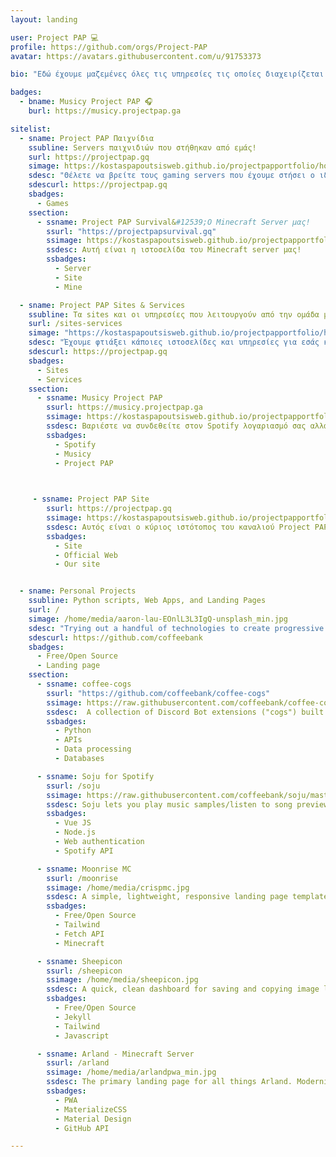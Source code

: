```yaml
---
layout: landing

user: Project PAP 💻
profile: https://github.com/orgs/Project-PAP
avatar: https://avatars.githubusercontent.com/u/91753373

bio: "Εδώ έχουμε μαζεμένες όλες τις υπηρεσίες τις οποίες διαχειρίζεται το Project PAP!"

badges:
  - bname: Musicy Project PAP 🎧
    burl: https://musicy.projectpap.ga

sitelist:
  - sname: Project PAP Παιχνίδια
    ssubline: Servers παιχνιδιών που στήθηκαν από εμάς!
    surl: https://projectpap.gq
    simage: https://kostaspapoutsisweb.github.io/projectpapportfolio/home/media/gamesonline.jpg
    sdesc: "Θέλετε να βρείτε τους gaming servers που έχουμε στήσει ο ιδιοκτήτης του καναλιού μαζί με κάποια άτομα από την ομάδα των συντονιστών; Σε αυτή την λίστα θα τους βρείτε."
    sdescurl: https://projectpap.gq
    sbadges:
      - Games
    ssection:
      - ssname: Project PAP Survival&#12539;Ο Minecraft Server μας!
        ssurl: "https://projectpapsurvival.gq"
        ssimage: https://kostaspapoutsisweb.github.io/projectpapportfolio/home/media/projectpapsurvival.jpg
        ssdesc: Αυτή είναι η ιστοσελίδα του Minecraft server μας!
        ssbadges:
          - Server
          - Site
          - Mine

  - sname: Project PAP Sites & Services
    ssubline: Τα sites και οι υπηρεσίες που λειτουργούν από την ομάδα μας!
    surl: /sites-services
    simage: "https://kostaspapoutsisweb.github.io/projectpapportfolio/home/media/logo.png"
    sdesc: "Έχουμε φτιάξει κάποιες ιστοσελίδες και υπηρεσίες για εσάς και αυτές θα τις βρείτε εδώ."
    sdescurl: https://projectpap.gq
    sbadges:
      - Sites
      - Services
    ssection:
      - ssname: Musicy Project PAP
        ssurl: https://musicy.projectpap.ga
        ssimage: https://kostaspapoutsisweb.github.io/projectpapportfolio/home/media/musicy.png
        ssdesc: Βαριέστε να συνδεθείτε στον Spotify λογαριασμό σας αλλά ξέρετε το link από την αγαπημένη σας Playlist; Με αυτό το εργαλείο σας δίνουμε την δυνατότητα να την ακούσετε χωρίς να χρειάζεται να κάνετε συνδεθείτε στον λογαριασμό σας.
        ssbadges:
          - Spotify
          - Musicy
          - Project PAP


        
     - ssname: Project PAP Site
        ssurl: https://projectpap.gq
        ssimage: https://kostaspapoutsisweb.github.io/projectpapportfolio/home/media/logo.png
        ssdesc: Αυτός είναι ο κύριος ιστότοπος του καναλιού Project PAP. 
        ssbadges:
          - Site
          - Official Web
          - Our site


  - sname: Personal Projects
    ssubline: Python scripts, Web Apps, and Landing Pages
    surl: /
    simage: /home/media/aaron-lau-EOnlL3L3IgQ-unsplash_min.jpg
    sdesc: "Trying out a handful of technologies to create progressive web apps, landing pages, services, and more. Drop by my Github and say hi!<br><br>Current portfolio site built using Jekyll and Tailwind. Modals powered by Micromodaljs, icons by Feather Icons, images from Jaro Bielik and Aaron Lau (no affiliation)."
    sdescurl: https://github.com/coffeebank
    sbadges:
      - Free/Open Source
      - Landing page
    ssection:
      - ssname: coffee-cogs
        ssurl: "https://github.com/coffeebank/coffee-cogs"
        ssimage: https://raw.githubusercontent.com/coffeebank/coffee-cogs/master/CAFq0pv9HjY_01.jpg
        ssdesc:  A collection of Discord Bot extensions ("cogs") built for users with a self-hosted instance of Red Discord Bot. Uses webhooks, APIs, attachments, JSON/dictionary manipulation, and MongoDB/databases. Object oriented programming, higher order functions, and list comprehension.
        ssbadges:
          - Python
          - APIs
          - Data processing
          - Databases

      - ssname: Soju for Spotify
        ssurl: /soju
        ssimage: https://raw.githubusercontent.com/coffeebank/soju/master/public/media/preview.png
        ssdesc: Soju lets you play music samples/listen to song previews from Spotify on any device -- no downloading apps, no trackers, and fast load times. Uses Node.js API and Amazon AWS Lambda; environment variables for securing Spotify API keys; and URL queries to process links automatically on load. 
        ssbadges:
          - Vue JS
          - Node.js
          - Web authentication
          - Spotify API

      - ssname: Moonrise MC
        ssurl: /moonrise
        ssimage: /home/media/crispmc.jpg
        ssdesc: A simple, lightweight, responsive landing page template for a Minecraft server. Server name and IP can be easily changed. IP background changes when server goes offline. Integrates Discord via Widgetbot, and Minecraft server status with Mcsrvstat.us.
        ssbadges:
          - Free/Open Source
          - Tailwind
          - Fetch API
          - Minecraft

      - ssname: Sheepicon
        ssurl: /sheepicon
        ssimage: /home/media/sheepicon.jpg
        ssdesc: A quick, clean dashboard for saving and copying image links easily, including Discord emotes. Thanks to Markdown, links are easy to add, save, and publish. Responsively designed, caches for offline use, and includes a REST API for those making custom frontends!
        ssbadges:
          - Free/Open Source
          - Jekyll
          - Tailwind
          - Javascript

      - ssname: Arland - Minecraft Server
        ssurl: /arland
        ssimage: /home/media/arlandpwa_min.jpg
        ssdesc: The primary landing page for all things Arland. Modernizes Arland's web properties by utilizing MaterializeCSS to implement a material design look and feel that is responsive across all screen sizes. Experiments with noscript fallbacks, <code>position:sticky</code>, z-index, and animated scrolling to page anchors.
        ssbadges:
          - PWA
          - MaterializeCSS
          - Material Design
          - GitHub API

---
```

